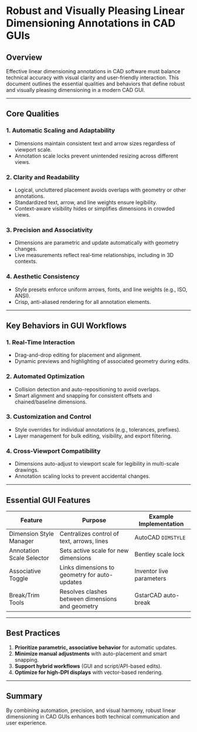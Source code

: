 # Robust and Visually Pleasing Linear Dimensioning Annotations in CAD GUIs

## Overview

Effective linear dimensioning annotations in CAD software must balance technical accuracy with visual clarity and user-friendly interaction. This document outlines the essential qualities and behaviors that define robust and visually pleasing dimensioning in a modern CAD GUI.

---

## Core Qualities

### 1. **Automatic Scaling and Adaptability**
- Dimensions maintain consistent text and arrow sizes regardless of viewport scale.
- Annotation scale locks prevent unintended resizing across different views.

### 2. **Clarity and Readability**
- Logical, uncluttered placement avoids overlaps with geometry or other annotations.
- Standardized text, arrow, and line weights ensure legibility.
- Context-aware visibility hides or simplifies dimensions in crowded views.

### 3. **Precision and Associativity**
- Dimensions are parametric and update automatically with geometry changes.
- Live measurements reflect real-time relationships, including in 3D contexts.

### 4. **Aesthetic Consistency**
- Style presets enforce uniform arrows, fonts, and line weights (e.g., ISO, ANSI).
- Crisp, anti-aliased rendering for all annotation elements.

---

## Key Behaviors in GUI Workflows

### 1. **Real-Time Interaction**
- Drag-and-drop editing for placement and alignment.
- Dynamic previews and highlighting of associated geometry during edits.

### 2. **Automated Optimization**
- Collision detection and auto-repositioning to avoid overlaps.
- Smart alignment and snapping for consistent offsets and chained/baseline dimensions.

### 3. **Customization and Control**
- Style overrides for individual annotations (e.g., tolerances, prefixes).
- Layer management for bulk editing, visibility, and export filtering.

### 4. **Cross-Viewport Compatibility**
- Dimensions auto-adjust to viewport scale for legibility in multi-scale drawings.
- Annotation scaling locks to prevent accidental changes.

---

## Essential GUI Features

| Feature                   | Purpose                                              | Example Implementation      |
|---------------------------|------------------------------------------------------|----------------------------|
| Dimension Style Manager   | Centralizes control of text, arrows, lines           | AutoCAD `DIMSTYLE`         |
| Annotation Scale Selector | Sets active scale for new dimensions                 | Bentley scale lock          |
| Associative Toggle        | Links dimensions to geometry for auto-updates        | Inventor live parameters    |
| Break/Trim Tools          | Resolves clashes between dimensions and geometry     | GstarCAD auto-break         |

---

## Best Practices

1. **Prioritize parametric, associative behavior** for automatic updates.
2. **Minimize manual adjustments** with auto-placement and smart snapping.
3. **Support hybrid workflows** (GUI and script/API-based edits).
4. **Optimize for high-DPI displays** with vector-based rendering.

---

## Summary

By combining automation, precision, and visual harmony, robust linear dimensioning in CAD GUIs enhances both technical communication and user experience.
